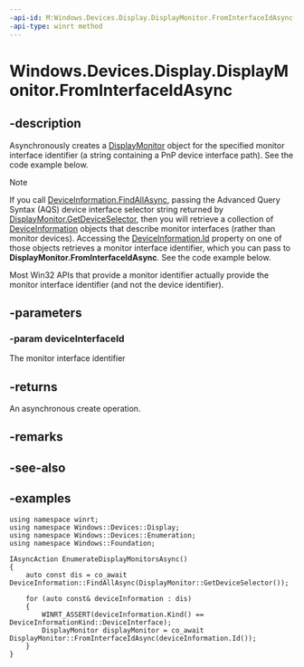 ```yaml
---
-api-id: M:Windows.Devices.Display.DisplayMonitor.FromInterfaceIdAsync(System.String)
-api-type: winrt method
---
```


<!-- Method syntax.
public IAsyncOperation<DisplayMonitor> DisplayMonitor.FromInterfaceIdAsync(String deviceInterfaceId)
-->

# Windows.Devices.Display.DisplayMonitor.FromInterfaceIdAsync

## -description
Asynchronously creates a [DisplayMonitor](displaymonitor.md) object for the specified monitor interface identifier (a string containing a PnP device interface path). See the code example below.

> [!NOTE]
> If you call [DeviceInformation.FindAllAsync](../windows.devices.enumeration/deviceinformation_findallasync_1257462890.md), passing the Advanced Query Syntax (AQS) device interface selector string returned by [DisplayMonitor.GetDeviceSelector](displaymonitor_getdeviceselector_838466080.md), then you will retrieve a collection of [DeviceInformation](../windows.devices.enumeration/deviceinformation.md) objects that describe monitor interfaces (rather than monitor devices). Accessing the [DeviceInformation.Id](../windows.devices.enumeration/deviceinformation_id.md) property on one of those objects retrieves a monitor interface identifier, which you can pass to **DisplayMonitor.FromInterfaceIdAsync**. See the code example below.
>
> Most Win32 APIs that provide a monitor identifier actually provide the monitor interface identifier (and not the device identifier).

## -parameters
### -param deviceInterfaceId
The monitor interface identifier

## -returns
An asynchronous create operation.

## -remarks

## -see-also

## -examples
```cppwinrt
using namespace winrt;
using namespace Windows::Devices::Display;
using namespace Windows::Devices::Enumeration;
using namespace Windows::Foundation;

IAsyncAction EnumerateDisplayMonitorsAsync()
{
    auto const dis = co_await DeviceInformation::FindAllAsync(DisplayMonitor::GetDeviceSelector());

    for (auto const& deviceInformation : dis)
    {
		WINRT_ASSERT(deviceInformation.Kind() == DeviceInformationKind::DeviceInterface);
        DisplayMonitor displayMonitor = co_await DisplayMonitor::FromInterfaceIdAsync(deviceInformation.Id());
    }
}
```